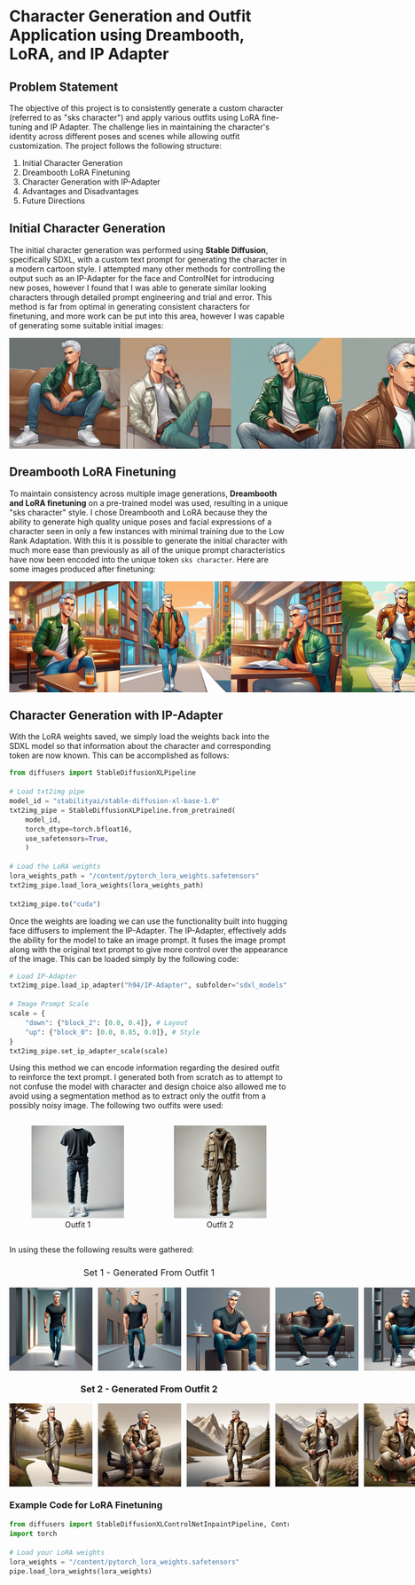 # Character Generation and Outfit Application using Dreambooth, LoRA, and IP Adapter

## Problem Statement
The objective of this project is to consistently generate a custom character (referred to as "sks character") and apply various outfits using LoRA fine-tuning and IP Adapter. The challenge lies in maintaining the character's identity across different poses and scenes while allowing outfit customization. The project follows the following structure:

1. Initial Character Generation
2. Dreambooth LoRA Finetuning
3. Character Generation with IP-Adapter
4. Advantages and Disadvantages
5. Future Directions

## Initial Character Generation
The initial character generation was performed using **Stable Diffusion**, specifically SDXL, with a custom text prompt for generating the character in a modern cartoon style. I attempted many other methods for controlling the output such as an IP-Adapter for the face and ControlNet for introducing new poses, however I found that I was able to generate similar looking characters through detailed prompt engineering and trial and error. This method is far from optimal in generating consistent characters for finetuning, and more work can be put into this area, however I was capable of generating some suitable initial images:

<div style="display: flex; justify-content: space-between;">
    <img src="/character_images/image_1.png" alt="Image 1" width="200"/>
    <img src="/character_images/image_2.png" alt="Image 2" width="200"/>
    <img src="/character_images/image_7.png" alt="Image 3" width="200"/>
    <img src="/character_images/image_8.png" alt="Image 4" width="200"/>
</div>


## Dreambooth LoRA Finetuning
To maintain consistency across multiple image generations, **Dreambooth and LoRA finetuning** on a pre-trained model was used, resulting in a unique "sks character" style. I chose Dreambooth and LoRA because they the ability to generate high quality unique poses and facial expressions of a character seen in only a few instances with minimal training due to the Low Rank Adaptation. With this it is possible to generate the initial character with much more ease than previously as all of the unique prompt characteristics have now been encoded into the unique token `sks character`. Here are some images produced after finetuning:

<div style="display: flex; justify-content: space-between;">
    <img src="/images_after_finetuning/dreambooth_lora_image_1.png" alt="Image 1" width="200"/>
    <img src="/images_after_finetuning/dreambooth_lora_image_2.png" alt="Image 1" width="200"/>
    <img src="/images_after_finetuning/dreambooth_lora_image_3.png" alt="Image 1" width="200"/>
    <img src="/images_after_finetuning/dreambooth_lora_image_4.png" alt="Image 1" width="200"/>
</div>

## Character Generation with IP-Adapter
With the LoRA weights saved, we simply load the weights back into the SDXL model so that information about the character and corresponding token are now known. This can be accomplished as follows:

```python
from diffusers import StableDiffusionXLPipeline

# Load txt2img pipe
model_id = "stabilityai/stable-diffusion-xl-base-1.0"
txt2img_pipe = StableDiffusionXLPipeline.from_pretrained(
    model_id,
    torch_dtype=torch.bfloat16,
    use_safetensors=True,
    )

# Load the LoRA weights
lora_weights_path = "/content/pytorch_lora_weights.safetensors"
txt2img_pipe.load_lora_weights(lora_weights_path)

txt2img_pipe.to("cuda")
```

Once the weights are loading we can use the functionality built into hugging face diffusers to implement the IP-Adapter. The IP-Adapter, effectively adds the ability for the model to take an image prompt. It fuses the image prompt along with the original text prompt to give more control over the appearance of the image. This can be loaded simply by the following code:

```python
# Load IP-Adapter
txt2img_pipe.load_ip_adapter("h94/IP-Adapter", subfolder="sdxl_models", weight_name="ip-adapter_sdxl.bin")

# Image Prompt Scale
scale = {
    "down": {"block_2": [0.0, 0.4]}, # Layout
    "up": {"block_0": [0.0, 0.85, 0.0]}, # Style
}
txt2img_pipe.set_ip_adapter_scale(scale)
```

Using this method we can encode information regarding the desired outfit to reinforce the text prompt. I generated both from scratch as to attempt to not confuse the model with character and  design choice also allowed me to avoid using a segmentation method as to extract only the outfit from a possibly noisy image. The following two outfits were used:

<div style="display: flex; justify-content: center; gap: 10px;">
    <figure style="text-align: center;">
        <img src="/outfits/outfit_1.png" alt="Image 1" width="200"/>
        <figcaption>Outfit 1</figcaption>
    </figure>
    <figure style="text-align: center;">
        <img src="/outfits/outfit_2.png" alt="Image 2" width="200"/>
        <figcaption>Outfit 2</figcaption>
    </figure>
</div>

In using these the following results were gathered:

<div style="text-align: center;">
    <h3 style="font-weight: normal;">Set 1 - Generated From Outfit 1</h3>
    <div style="display: flex; justify-content: space-between; gap: 10px;">
        <img src="/set_1/pipe1-outfit1-scene1.png" alt="Image 1" width="150"/>
        <img src="/set_1/pipe1-outfit1-scene2.png" alt="Image 2" width="150"/>
        <img src="/set_1/pipe1-outfit1-scene3.png" alt="Image 3" width="150"/>
        <img src="/set_1/pipe1-outfit1-scene4.png" alt="Image 4" width="150"/>
        <img src="/set_1/pipe1-outfit1-scene5.png" alt="Image 5" width="150"/>
    </div>
</div>

<div style="text-align: center;">
    <h3>Set 2 - Generated From Outfit 2</h3>
    <div style="display: flex; justify-content: space-between; gap: 10px;">
        <img src="/set_2/pipe1-outfit2-scene1.png" alt="Image 1" width="150"/>
        <img src="/set_2/pipe1-outfit2-scene2.png" alt="Image 2" width="150"/>
        <img src="/set_2/pipe1-outfit2-scene3.png" alt="Image 3" width="150"/>
        <img src="/set_2/pipe1-outfit2-scene4.png" alt="Image 4" width="150"/>
        <img src="/set_2/pipe1-outfit2-scene5.png" alt="Image 5" width="150"/>
    </div>
</div>

### Example Code for LoRA Finetuning

```python
from diffusers import StableDiffusionXLControlNetInpaintPipeline, ControlNetModel
import torch

# Load your LoRA weights
lora_weights = "/content/pytorch_lora_weights.safetensors"
pipe.load_lora_weights(lora_weights)
